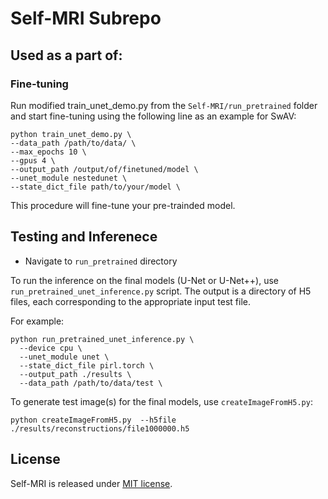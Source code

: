# Self-MRI Subrepo

## Used as a part of:

### Fine-tuning

Run modified train_unet_demo.py from the `Self-MRI/run_pretrained` folder and start fine-tuning using the following line as an example for SwAV:

```
python train_unet_demo.py \
--data_path /path/to/data/ \
--max_epochs 10 \
--gpus 4 \
--output_path /output/of/finetuned/model \
--unet_module nestedunet \
--state_dict_file path/to/your/model \
```
This procedure will fine-tune your pre-trainded model.


## Testing and Inferenece 

* Navigate to `run_pretrained` directory

To run the inference on the final models (U-Net or U-Net++), use `run_pretrained_unet_inference.py` script.  The output is a directory of H5 files, each corresponding to the appropriate input test file.

For example:

```
python run_pretrained_unet_inference.py \
  --device cpu \
  --unet_module unet \
  --state_dict_file pirl.torch \
  --output_path ./results \
  --data_path /path/to/data/test \
```

To generate test image(s) for the final models, use `createImageFromH5.py`:

```
python createImageFromH5.py  --h5file ./results/reconstructions/file1000000.h5
```

## License

Self-MRI is released under [MIT license](LICENSE).  


